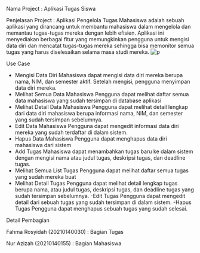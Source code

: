 Nama Project : Aplikasi Tugas Siswa

Penjelasan Project : Aplikasi Pengelola Tugas Mahasiswa adalah sebuah aplikasi yang dirancang untuk membantu mahasiswa dalam mengelola dan memantau tugas-tugas mereka dengan lebih efisien. Aplikasi ini menyediakan berbagai fitur yang memungkinkan pengguna untuk mengisi data diri dan mencatat tugas-tugas mereka sehingga bisa memonitor semua tugas yang harus diselesaikan selama masa studi mereka.
![p](https://github.com/fahmarosyidah/FinalProject_PAM/assets/115076270/084f57f4-2fd9-457b-b191-9742ce26f75b) 

Use Case 
- Mengisi Data Diri
Mahasiswa dapat mengisi data diri mereka berupa nama, NIM, dan semester aktif. Setelah mengisi, pengguna menyimpan data diri mereka.
- Melihat Semua Data Mahasiswa
Pengguna dapat melihat daftar semua data mahasiswa yang sudah tersimpan di database aplikasi
- Melihat Detail Data Mahasiswa
Pengguna dapat melihat detail lengkap dari data diri mahasiswa berupa informasi nama, NIM, dan semester yang sudah tersimpan sebelumnya.
- Edit Data Mahasiswa
Pengguna dapat mengedit informasi data diri mereka yang sudah terdaftar di dalam sistem.
- Hapus Data Mahasiswa
Pengguna dapat menghapus data diri mahasiswa dari sistem
- Add Tugas
Mahasiswa dapat menambahkan tugas baru ke dalam sistem dengan mengisi nama atau judul tugas, deskripsi tugas, dan deadline tugas.
- Melihat Semua List Tugas
Pengguna dapat melihat daftar semua tugas yang sudah mereka buat
- Melihat Detail Tugas
Pengguna dapat melihat detail lengkap tugas berupa nama, atau judul tugas, deskripsi tugas, dan deadline tugas yang sudah tersimpan sebelumnya.
-Edit Tugas
Pengguna dapat mengedit detail dari sebuah tugas yang sudah tersimpan di dalam sistem.
-Hapus Tugas
Pengguna dapat menghapus sebuah tugas yang sudah selesai.

Detail Pembagian 

Fahma Rosyidah (20210140030) : Bagian Tugas

Nur Azizah (20210140155) : Bagian Mahasiswa
